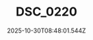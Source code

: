 ---
title: "DSC_0220"
description: ""
image: "/uploads/photos/1761814081533-DSC_0220.webp"
display: "/uploads/photos/1761814081533-DSC_0220-display.webp"
thumbnail: "/uploads/photos/1761814081533-DSC_0220-thumb.webp"
width: 6000
height: 4000
featured: false
date: 2025-10-30T08:48:01.544Z
order: 0
---